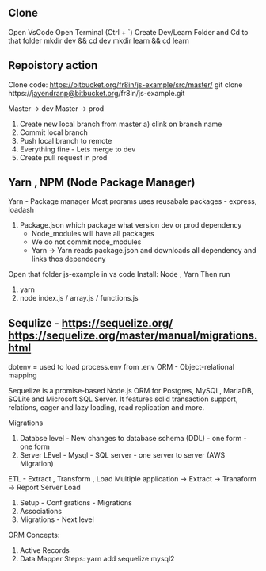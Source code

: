 ## Clone
Open VsCode
Open Terminal (Ctrl + `)
Create Dev/Learn Folder and Cd to that folder
    mkdir dev && cd dev 
    mkdir learn && cd learn


## Repoistory action
Clone code: https://bitbucket.org/fr8in/js-example/src/master/
git clone https://jayendranp@bitbucket.org/fr8in/js-example.git

Master -> dev
Master -> prod

1) Create new local branch from master
    a) clink on branch name
2) Commit local branch
3) Push local branch to remote
4) Everything fine - Lets merge to dev
5) Create pull request in prod


## Yarn , NPM (Node Package Manager)
Yarn - Package manager
Most prorams uses reusabale packages - express, loadash

1) Package.json 
    which package what version dev or prod dependency
    - Node_modules will have all packages
    - We do not commit node_modules
    - Yarn -> Yarn reads package.json and downloads all dependency and links thos dependecny

Open that folder js-example in vs code
Install: Node , Yarn
Then run
1) yarn
2) node index.js / array.js / functions.js

## Sequlize - https://sequelize.org/ https://sequelize.org/master/manual/migrations.html

dotenv = used to load process.env from .env
ORM - Object-relational mapping

Sequelize is a promise-based Node.js ORM for Postgres, MySQL, MariaDB, SQLite and Microsoft SQL Server. It features solid transaction support, relations, eager and lazy loading, read replication and more.

Migrations
1) Databse level - New changes to database schema (DDL) - one form - one form
2) Server LEvel - Mysql - SQL server - one server to server (AWS Migration)

ETL - Extract , Transform , Load
Multiple application -> Extract -> Tranaform -> Report Server Load

1) Setup - Configrations - Migrations
2) Associations 
3) Migrations - Next level


ORM Concepts:

1) Active Records
2) Data Mapper
Steps:
yarn add sequelize mysql2